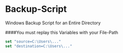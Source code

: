 # Backup-Script
Windows Backup Script for an Entire Directory

####You must replay this Variables with your File-Path

```javascript
set "source=C:\Users\..."
set "destination=C:\Users\..."
```
